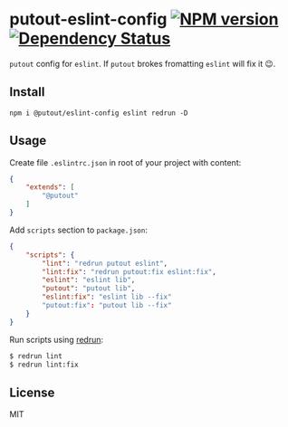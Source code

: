 # putout-eslint-config [![NPM version][NPMIMGURL]][NPMURL] [![Dependency Status][DependencyStatusIMGURL]][DependencyStatusURL]

[NPMIMGURL]:                https://img.shields.io/npm/v/@putout/eslint-config.svg?style=flat&longCache=true
[NPMURL]:                   https://npmjs.org/package/@putout/eslint-config "npm"

[DependencyStatusURL]:      https://david-dm.org/coderaiser/putout?path=packages/eslint-config
[DependencyStatusIMGURL]:   https://david-dm.org/coderaiser/putout.svg?path=packages/eslint-config

`putout` config for `eslint`. If `putout` brokes fromatting `eslint` will fix it 😉.

## Install

```
npm i @putout/eslint-config eslint redrun -D
```

## Usage

Create file `.eslintrc.json` in root of your project with content:

```json
{
    "extends": [
        "@putout"
    ]
}
```

Add `scripts` section to `package.json`:

```json
{
    "scripts": {
        "lint": "redrun putout eslint",
        "lint:fix": "redrun putout:fix eslint:fix",
        "eslint": "eslint lib",
        "putout": "putout lib",
        "eslint:fix": "eslint lib --fix"
        "putout:fix": "putout lib --fix"
    }
}
```

Run scripts using [redrun](https://github.com/coderaiser/redrun):

```sh
$ redrun lint
$ redrun lint:fix

```

## License

MIT

